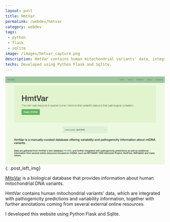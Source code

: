 ```yaml
---
layout: post
title: HmtVar
permalink: /webdev/hmtvar
category: webdev
tags: 
 - python
 - flask
 - sqlite
image: /images/hmtvar_capture.png
description: HmtVar contains human mitochondrial variants' data, integrated with pathogenicity predictions and variability information. 
techs: Developed using Python Flask and Sqlite.
---
```

[![MitoVar](/images/hmtvar_capture.png)](http://www.hmtvar.uniba.it){: .post_left_img}

[MitoVar](http://www.hmtvar.uniba.it) is a biological database that provides information about human mitochondrial DNA variants.  

HmtVar contains human mitochondrial variants' data, which are integrated with pathogenicity predictions and variability information, together with further annotations coming from several external online resources.  

I developed this website using Python Flask and Sqlite.  
